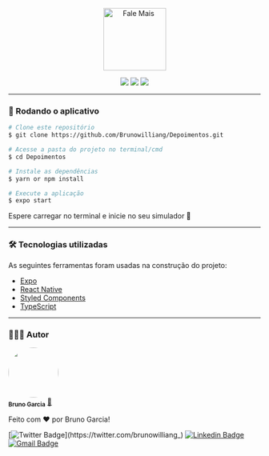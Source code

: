 <p align="center">
  <img src="https://www.goagenda.app/wp-content/uploads/2021/07/icon_vertical.png" height="125px" alt="Fale Mais" />
</p>

<div align="center">
  <img src="https://img.shields.io/static/v1?label=Expo&message=~41.0.1&color=FF872C&style=for-the-badge&logo=expo"/>
  <img src="https://img.shields.io/static/v1?label=ReactNative&message=~41.0.1&color=FF872C&style=for-the-badge&logo=react"/>
  <img src="https://img.shields.io/static/v1?label=License&message=MIT&color=FF872C&style=for-the-badge"/>
</div>

---

### 🎲 Rodando o aplicativo

```bash
# Clone este repositório
$ git clone https://github.com/Brunowilliang/Depoimentos.git

# Acesse a pasta do projeto no terminal/cmd
$ cd Depoimentos

# Instale as dependências
$ yarn or npm install

# Execute a aplicação
$ expo start

```

Espere carregar no terminal e inicie no seu simulador 🚀

---

### 🛠 Tecnologias utilizadas

As seguintes ferramentas foram usadas na construção do projeto:

- [Expo](https://expo.io/)
- [React Native](https://reactnative.dev/)
- [Styled Components](https://styled-components.com/)
- [TypeScript](https://www.typescriptlang.org/)

---

### 🙋🏼‍♂️ Autor

<a href="https://linkedin.com/in/brunowilliang">
 <img style="border-radius: 50%;" src="https://avatars.githubusercontent.com/u/41432581?v=4" width="100px;" alt=""/>
 <br />
 <sub><b>Bruno Garcia</b></sub></a> <a href="https://linkedin.com/in/brunowilliang" title="Bruno Garcia">🚀</a>

Feito com ❤️ por Bruno Garcia!

[![Twitter Badge](https://img.shields.io/badge/-@brunowilliang_-1ca0f1?style=flat-square&labelColor=1ca0f1&logo=twitter&logoColor=white&link=https://twitter.com/brunowilliang_)](https://twitter.com/brunowilliang_) [![Linkedin Badge](https://img.shields.io/badge/-Bruno-blue?style=flat-square&logo=Linkedin&logoColor=white&link=https://www.linkedin.com/in/brunowilliang/)](https://www.linkedin.com/in/brunowilliang/)
[![Gmail Badge](https://img.shields.io/badge/-brunowilliang@icloud.com-c14438?style=flat-square&logo=Gmail&logoColor=white&link=mailto:brunowilliang@icloud.com)](mailto:brunowilliang@icloud.com)
